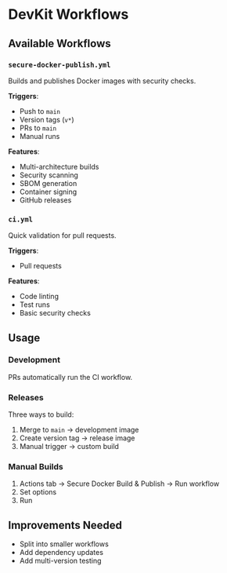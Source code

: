 # DevKit Workflows

## Available Workflows

### `secure-docker-publish.yml`

Builds and publishes Docker images with security checks.

**Triggers**:
- Push to `main`
- Version tags (`v*`)
- PRs to `main`
- Manual runs

**Features**:
- Multi-architecture builds
- Security scanning
- SBOM generation
- Container signing
- GitHub releases

### `ci.yml`

Quick validation for pull requests.

**Triggers**:
- Pull requests

**Features**:
- Code linting
- Test runs
- Basic security checks

## Usage

### Development
PRs automatically run the CI workflow.

### Releases
Three ways to build:
1. Merge to `main` → development image
2. Create version tag → release image
3. Manual trigger → custom build

### Manual Builds
1. Actions tab → Secure Docker Build & Publish → Run workflow
2. Set options
3. Run

## Improvements Needed
- Split into smaller workflows
- Add dependency updates
- Add multi-version testing 